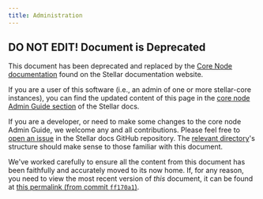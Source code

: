 ```yaml
---
title: Administration
---
```


## DO NOT EDIT! Document is Deprecated

This document has been deprecated and replaced by the [Core Node documentation](https://developers.stellar.org/network/core-node) found on the Stellar documentation website.

If you are a user of this software (i.e., an admin of one or more stellar-core instances), you can find the updated content of this page in the [core node Admin Guide section](https://developers.stellar.org/network/core-node/admin-guide) of the Stellar docs.

If you are a developer, or need to make some changes to the core node Admin Guide, we welcome any and all contributions. Please feel free to [open an issue](https://github.com/stellar/stellar-docs/issues) in the Stellar docs GitHub repository. The [relevant directory](https://github.com/stellar/stellar-docs/tree/main/network/core-node)'s structure should make sense to those familiar with this document.

We've worked carefully to ensure all the content from this document has been faithfully and accurately moved to its now home. If, for any reason, you need to view the most recent version of _this_ document, it can be found at [this permalink (from commit `ff170a1`)](https://github.com/stellar/stellar-core/blob/c6f474133738ae5f6d11b07963ca841909210273/docs/software/admin.md).
